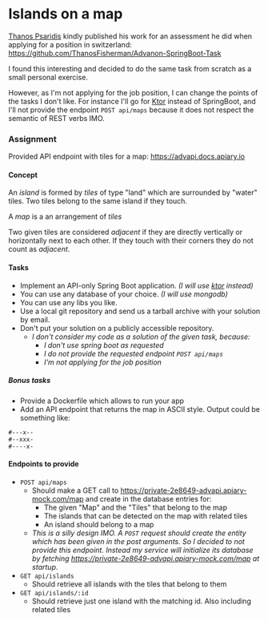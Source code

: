 # Islands on a map
[Thanos Psaridis](https://github.com/ThanosFisherman) kindly published his work for an assessment he did when applying for a position in switzerland: https://github.com/ThanosFisherman/Advanon-SpringBoot-Task

I found this interesting and decided to do the same task from scratch as a small personal exercise.

However, as I'm not applying for the job position, I can change the points of the tasks I don't like. For instance I'll go for [Ktor](https://github.com/ktorio/ktor) instead of SpringBoot, and I'll not provide the endpoint `POST api/maps` because it does not respect the semantic of REST verbs IMO.

### Assignment
Provided API endpoint with tiles for a map: https://advapi.docs.apiary.io

#### Concept
An *island* is formed by *tiles* of type "land" which are surrounded by "water" tiles. Two tiles belong to the same island if they touch.

A *map* is a an arrangement of *tiles*

Two given tiles are considered *adjacent* if they are directly vertically or horizontally next to each other. If they touch with their corners they do not count as *adjacent*.  

#### Tasks
* Implement an API-only Spring Boot application. *(I will use [ktor]() instead)*
* You can use any database of your choice. *(I will use mongodb)*
* You can use any libs you like.
* Use a local git repository and send us a tarball archive with your solution by email.
* Don't put your solution on a publicly accessible repository.
	* *I don't consider my code as a solution of the given task, because:*
		* *I don't use spring boot as requested*
		* *I do not provide the requested endpoint `POST api/maps`*
		* *I'm not applying for the job position*
  
##### Bonus tasks
  * Provide a Dockerfile which allows to run your app
  * Add an API endpoint that returns the map in ASCII style. Output could be something like:
  ```
  #---x-- 
  #--xxx- 
  #----x-
  ```

#### Endpoints to provide

- `POST api/maps`
  - Should make a GET call to https://private-2e8649-advapi.apiary-mock.com/map
    and create in the database entries for: 
    - The given "Map" and the "Tiles" that belong to the map 
    - The islands that can be detected on the map with related tiles 
    - An island should belong to a map
  - *This is a silly design IMO. A `POST` request should create the entity which has been given in the post arguments. So I decided to not provide this endpoint. Instead my service will initialize its database by fetching  https://private-2e8649-advapi.apiary-mock.com/map at startup*.
- `GET api/islands`
  - Should retrieve all islands with the tiles that belong to them
- `GET api/islands/:id`
  - Should retrieve just one island with the matching id. Also including related tiles
